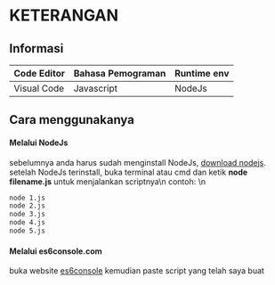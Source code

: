 # KETERANGAN
## Informasi
|Code Editor| Bahasa Pemograman | Runtime env |
|-----------|-------------------|-------------|
|Visual Code| Javascript | NodeJs | 

## Cara menggunakanya
#### Melalui NodeJs
sebelumnya anda harus sudah menginstall NodeJs, [download nodejs]('https://nodejs.org/en/download/'). setelah NodeJs terinstall, buka terminal atau cmd dan ketik **node filename.js** untuk menjalankan scriptnya\n
contoh: \n
```cmd
node 1.js
node 2.js
node 3.js
node 4.js
node 5.js
```
#### Melalui es6console.com
buka website [es6console](https://es6console.com/) kemudian paste script yang telah saya buat
